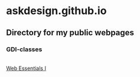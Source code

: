 # askdesign.github.io
<h2>Directory for my public webpages</h2>
<h3>GDI-classes</h3>
&nbsp;<br />
<a href="https://askdesign.github.io/gdi-html-css/web-design-1/">Web Essentials I</a>
